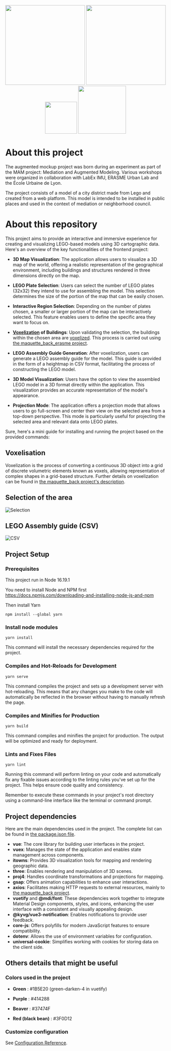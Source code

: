 <p align="center">
    <img src="https://upload.wikimedia.org/wikipedia/fr/thumb/b/b8/Logo_M%C3%A9tropole_Lyon_-_2022.svg/1200px-Logo_M%C3%A9tropole_Lyon_-_2022.svg.png" width="250">
    <img src="https://upload.wikimedia.org/wikipedia/fr/7/77/Logo_Universit%C3%A9_de_Lyon.png" width="250">
    <img src="https://images.exo-dev.fr/Logo_DatAgora.png" width="100">
    <img src="https://images.exo-dev.fr/white_creation_exo_dev.png" width="150">
</p>

# About this project

The augmented mockup project was born during an experiment as part of the MAM project: Mediation and Augmented Modeling. Various workshops were organized in collaboration with LabEx IMU, ERASME Urban Lab and the École Urbaine de Lyon.

The project consists of a model of a city district made from Lego and created from a web platform. This model is intended to be installed in public places and used in the context of mediation or neighborhood council.

# About this repository

This project aims to provide an interactive and immersive experience for creating and visualizing LEGO-based models using 3D cartographic data. Here's an overview of the key functionalities of the frontend project:

- **3D Map Visualization**: The application allows users to visualize a 3D map of the world, offering a realistic representation of the geographical environment, including buildings and structures rendered in three dimensions directly on the map.

- **LEGO Plate Selection**: Users can select the number of LEGO plates (32x32) they intend to use for assembling the model. This selection determines the size of the portion of the map that can be easily chosen.

- **Interactive Region Selection**: Depending on the number of plates chosen, a smaller or larger portion of the map can be interactively selected. This feature enables users to define the specific area they want to focus on.

- **[Voxelization](#voxelisation) of Buildings**: Upon validating the selection, the buildings within the chosen area are [voxelized](#voxelisation). This process is carried out using [the maquette_back_erasme project](https://github.com/datagora-erasme/maquette_back).

- **LEGO Assembly Guide Generation**: After voxelization, users can generate a LEGO assembly guide for the model. This guide is provided in the form of a heightmap in CSV format, facilitating the process of constructing the LEGO model.

- **3D Model Visualization**: Users have the option to view the assembled LEGO model in a 3D format directly within the application. This visualization provides an accurate representation of the model's appearance.

- **Projection Mode**: The application offers a projection mode that allows users to go full-screen and center their view on the selected area from a top-down perspective. This mode is particularly useful for projecting the selected area and relevant data onto LEGO plates.

Sure, here's a mini guide for installing and running the project based on the provided commands:

## Voxelisation

Voxelization is the process of converting a continuous 3D object into a grid of discrete volumetric elements known as voxels, allowing representation of complex shapes in a grid-based structure. Further details on voxelization can be found in [the maquette_back project's description](https://github.com/datagora-erasme/maquette_back/blob/main/README.md#voxelization-).

## Selection of the area

![Selection](https://i.imgur.com/oYZk0ZP.png)

## LEGO Assembly guide (CSV)


![CSV](https://i.imgur.com/ugwL2c0.png)


## Project Setup

### Prerequisites
This project run in Node 16.19.1

You need to install Node and NPM first
https://docs.npmjs.com/downloading-and-installing-node-js-and-npm

Then install Yarn
```
npm install --global yarn
```

### Install node modules
```
yarn install
```

This command will install the necessary dependencies required for the project.

### Compiles and Hot-Reloads for Development
```
yarn serve
```

This command compiles the project and sets up a development server with hot-reloading. This means that any changes you make to the code will automatically be reflected in the browser without having to manually refresh the page.

### Compiles and Minifies for Production
```
yarn build
```

This command compiles and minifies the project for production. The output will be optimized and ready for deployment.

### Lints and Fixes Files
```
yarn lint
```

Running this command will perform linting on your code and automatically fix any fixable issues according to the linting rules you've set up for the project. This helps ensure code quality and consistency.

Remember to execute these commands in your project's root directory using a command-line interface like the terminal or command prompt.

## Project dependencies

Here are the main dependencies used in the project. The complete list can be found in [the package.json file](./package.json).

- **vue**: The core library for building user interfaces in the project.
- **vuex**: Manages the state of the application and enables state management across components.
- **itowns**: Provides 3D visualization tools for mapping and rendering geographic data.
- **three**: Enables rendering and manipulation of 3D scenes.
- **proj4**: Handles coordinate transformations and projections for mapping.
- **gsap**: Offers animation capabilities to enhance user interactions.
- **axios**: Facilitates making HTTP requests to external resources, mainly to [the maquette_back project](https://github.com/datagora-erasme/maquette_back/).
- **vuetify** and **@mdi/font**: These dependencies work together to integrate Material Design components, styles, and icons, enhancing the user interface with a consistent and visually appealing design.
- **@kyvg/vue3-notification**: Enables notifications to provide user feedback.
- **core-js**: Offers polyfills for modern JavaScript features to ensure compatibility.
- **dotenv**: Allows the use of environment variables for configuration.
- **universal-cookie**: Simplifies working with cookies for storing data on the client side.

## Others details that might be useful

### Colors used in the project

- **Green** : #1B5E20 (green-darken-4 in vuetify)

- **Purple** : #414288

- **Beaver** : #37474F

- **Red (black bean)** : #3F0D12

### Customize configuration
See [Configuration Reference](https://cli.vuejs.org/config/).


<!-- Security scan triggered at 2025-09-02 00:10:02 -->
